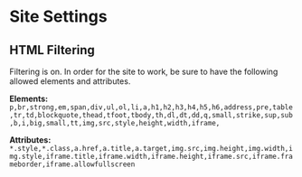 # Site Settings

## HTML Filtering

Filtering is on. In order for the site to work, be sure to have the following allowed elements and attributes.

**Elements:** `p,br,strong,em,span,div,ul,ol,li,a,h1,h2,h3,h4,h5,h6,address,pre,table,tr,td,blockquote,thead,tfoot,tbody,th,dl,dt,dd,q,small,strike,sup,sub,b,i,big,small,tt,img,src,style,height,width,iframe,`

**Attributes:** `*.style,*.class,a.href,a.title,a.target,img.src,img.height,img.width,img.style,iframe.title,iframe.width,iframe.height,iframe.src,iframe.frameborder,iframe.allowfullscreen`
